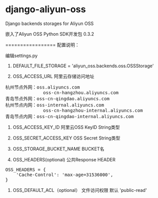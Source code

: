 django-aliyun-oss
=================

Django backends storages for Aliyun OSS

嵌入了Aliyun OSS Python SDK开发包 0.3.2

=================
配置说明：

编辑settings.py

1. DEFAULT_FILE_STORAGE = 'aliyun_oss.backends.oss.OSSStorage'

1. OSS_ACCESS_URL 阿里云存储访问地址 
<pre>
杭州节点外网：oss.aliyuncs.com
              oss-cn-hangzhou.aliyuncs.com
青岛节点外网：oss-cn-qingdao.aliyuncs.com
杭州节点内网：oss-internal.aliyuncs.com   
              oss-cn-hangzhou-internal.aliyuncs.com
青岛节点内网：oss-cn-qingdao-internal.aliyuncs.com
</pre>
1. OSS_ACCESS_KEY_ID  阿里云OSS KeyID  String类型

1. OSS_SECRET_ACCESS_KEY     OSS Secret  String类型

1. OSS_STORAGE_BUCKET_NAME   BUCKET名


1. OSS_HEADERS(optional)  公共Response HEADER 
<pre>
OSS_HEADERS = {
    'Cache-Control': 'max-age=31536000',
}
</pre>

1. OSS_DEFAULT_ACL（optional） 文件访问权限 默认 'public-read'





